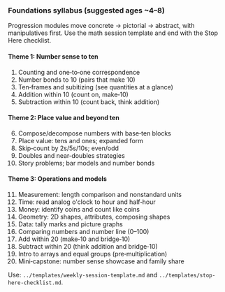 ### Foundations syllabus (suggested ages ~4–8)

Progression modules move concrete → pictorial → abstract, with manipulatives first. Use the math session template and end with the Stop Here checklist.

#### Theme 1: Number sense to ten
1. Counting and one‑to‑one correspondence
2. Number bonds to 10 (pairs that make 10)
3. Ten‑frames and subitizing (see quantities at a glance)
4. Addition within 10 (count on, make‑10)
5. Subtraction within 10 (count back, think addition)

#### Theme 2: Place value and beyond ten
6. Compose/decompose numbers with base‑ten blocks
7. Place value: tens and ones; expanded form
8. Skip‑count by 2s/5s/10s; even/odd
 9. Doubles and near‑doubles strategies
10. Story problems; bar models and number bonds

#### Theme 3: Operations and models
11. Measurement: length comparison and nonstandard units
12. Time: read analog o'clock to hour and half‑hour
13. Money: identify coins and count like coins
14. Geometry: 2D shapes, attributes, composing shapes
15. Data: tally marks and picture graphs
16. Comparing numbers and number line (0–100)
17. Add within 20 (make‑10 and bridge‑10)
18. Subtract within 20 (think addition and bridge‑10)
19. Intro to arrays and equal groups (pre‑multiplication)
20. Mini‑capstone: number sense showcase and family share

Use: `../templates/weekly-session-template.md` and `../templates/stop-here-checklist.md`.

